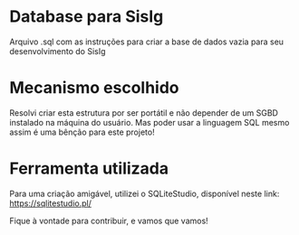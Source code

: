 # Database para SisIg

Arquivo .sql com as instruções para criar a base de dados vazia para seu desenvolvimento do SisIg


# Mecanismo escolhido

Resolvi criar esta estrutura por ser portátil e não depender de um SGBD instalado na máquina do usuário. Mas poder usar a linguagem SQL mesmo assim é uma bênção para este projeto!

# Ferramenta utilizada

Para uma criação amigável, utilizei o SQLiteStudio, disponível neste link:
https://sqlitestudio.pl/


Fique à vontade para contribuir, e vamos que vamos!